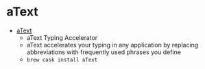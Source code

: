 # aText
- [aText](https://www.trankynam.com/atext/)
  -  aText Typing Accelerator
  - aText accelerates your typing in any application by replacing abbreviations with frequently used phrases you define
  - `brew cask install aText`
